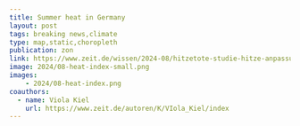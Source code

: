 ```yaml
---
title: Summer heat in Germany
layout: post
tags: breaking news,climate
type: map,static,choropleth
publication: zon
link: https://www.zeit.de/wissen/2024-08/hitzetote-studie-hitze-anpassung-europa?freebie=d0572c75
image: 2024/08-heat-index-small.png
images:
    - 2024/08-heat-index.png
coauthors:
  - name: Viola Kiel
    url: https://www.zeit.de/autoren/K/VIola_Kiel/index
---
```

